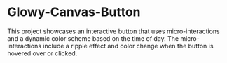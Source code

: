 # Glowy-Canvas-Button
This project showcases an interactive button that uses micro-interactions and a dynamic color scheme based on the time of day. The micro-interactions include a ripple effect and color change when the button is hovered over or clicked.
